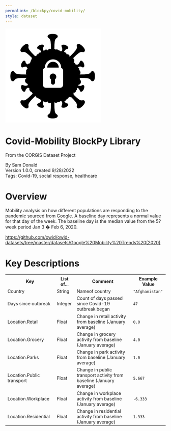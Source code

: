 ```yaml
---
permalink: /blockpy/covid-mobility/
style: dataset
---
```


<img class="img-thumbnail float-right"
     src="/images/datasets/covid-mobility-icon.png"
     alt="covid-mobility icon"
     role="presentation">

# Covid-Mobility BlockPy Library

<p class='lead'>From the CORGIS Dataset Project</p>

<span class='text-muted'>By Sam Donald</span><br>
<span class='text-muted'>Version 1.0.0, created 9/28/2022</span><br>
<span class='text-muted'>Tags: Covid-19, social response, healthcare</span>

# Overview

Mobility analysis on how different populations are responding to the pandemic sourced from Google. A baseline day represents a normal value for that day of the week. The baseline day is the median value from the 5?week period Jan 3 � Feb 6, 2020.


<https://github.com/owid/owid-datasets/tree/master/datasets/Google%20Mobility%20Trends%20(2020)>




# Key Descriptions
    
<table class='table table-condensed table-striped table-bordered table-hover'>
<tr>
    <th class=''>Key</th>
    <th class=''>List of...</th>
    <th class=''>Comment</th>
    <th class=''>Example Value</th>
</tr>

<tr>
    <td>Country</td>
    <td>String</td> 
    <td>Nameof country</td>
    <td><code>"Afghanistan"</code></td>
</tr>

<tr>
    <td>Days since outbreak</td>
    <td>Integer</td> 
    <td>Count of days passed since Covid-19 outbreak began</td>
    <td><code>47</code></td>
</tr>

<tr>
    <td>Location.Retail</td>
    <td>Float</td> 
    <td>Change in retail activity from baseline (January average)</td>
    <td><code>0.0</code></td>
</tr>

<tr>
    <td>Location.Grocery</td>
    <td>Float</td> 
    <td>Change in grocery activity from baseline (January average)</td>
    <td><code>4.0</code></td>
</tr>

<tr>
    <td>Location.Parks</td>
    <td>Float</td> 
    <td>Change in park activity from baseline (January average)</td>
    <td><code>1.0</code></td>
</tr>

<tr>
    <td>Location.Public transport</td>
    <td>Float</td> 
    <td>Change in public transport activity from baseline (January average)</td>
    <td><code>5.667</code></td>
</tr>

<tr>
    <td>Location.Workplace</td>
    <td>Float</td> 
    <td>Change in workplace activity from baseline (January average)</td>
    <td><code>-6.333</code></td>
</tr>

<tr>
    <td>Location.Residential</td>
    <td>Float</td> 
    <td>Change in residential activity from baseline (January average)</td>
    <td><code>1.333</code></td>
</tr>

</table>
